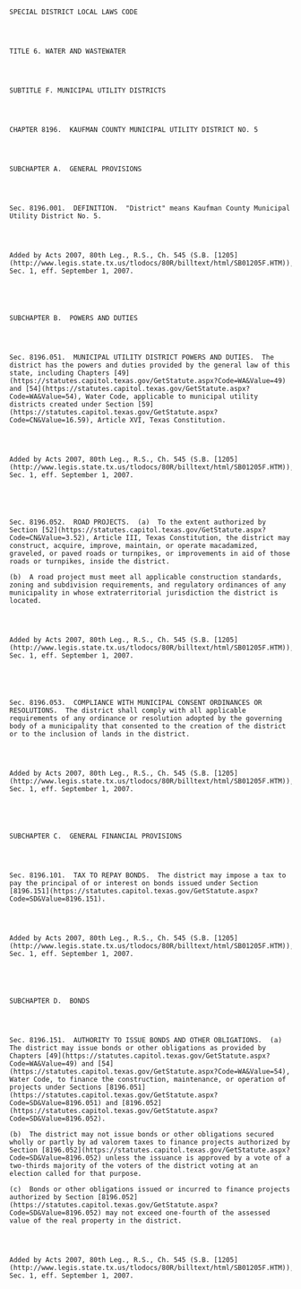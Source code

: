 ﻿
    
    
    	
    					
    
    
    SPECIAL DISTRICT LOCAL LAWS CODE
    
      
    
    
    TITLE 6. WATER AND WASTEWATER
    
      
    
    
    SUBTITLE F. MUNICIPAL UTILITY DISTRICTS
    
      
    
    
    CHAPTER 8196.  KAUFMAN COUNTY MUNICIPAL UTILITY DISTRICT NO. 5
    
      
    
    
    SUBCHAPTER A.  GENERAL PROVISIONS
    
      
    
    
    Sec. 8196.001.  DEFINITION.  "District" means Kaufman County Municipal Utility District No. 5.
    
    
    
    
    Added by Acts 2007, 80th Leg., R.S., Ch. 545 (S.B. [1205](http://www.legis.state.tx.us/tlodocs/80R/billtext/html/SB01205F.HTM)), Sec. 1, eff. September 1, 2007.
    
    
    
    
    
    SUBCHAPTER B.  POWERS AND DUTIES
    
      
    
    
    Sec. 8196.051.  MUNICIPAL UTILITY DISTRICT POWERS AND DUTIES.  The district has the powers and duties provided by the general law of this state, including Chapters [49](https://statutes.capitol.texas.gov/GetStatute.aspx?Code=WA&Value=49) and [54](https://statutes.capitol.texas.gov/GetStatute.aspx?Code=WA&Value=54), Water Code, applicable to municipal utility districts created under Section [59](https://statutes.capitol.texas.gov/GetStatute.aspx?Code=CN&Value=16.59), Article XVI, Texas Constitution.
    
    
    
    
    Added by Acts 2007, 80th Leg., R.S., Ch. 545 (S.B. [1205](http://www.legis.state.tx.us/tlodocs/80R/billtext/html/SB01205F.HTM)), Sec. 1, eff. September 1, 2007.
    
    
    
    
    
    Sec. 8196.052.  ROAD PROJECTS.  (a)  To the extent authorized by Section [52](https://statutes.capitol.texas.gov/GetStatute.aspx?Code=CN&Value=3.52), Article III, Texas Constitution, the district may construct, acquire, improve, maintain, or operate macadamized, graveled, or paved roads or turnpikes, or improvements in aid of those roads or turnpikes, inside the district.
    
    (b)  A road project must meet all applicable construction standards, zoning and subdivision requirements, and regulatory ordinances of any municipality in whose extraterritorial jurisdiction the district is located.
    
    
    
    
    Added by Acts 2007, 80th Leg., R.S., Ch. 545 (S.B. [1205](http://www.legis.state.tx.us/tlodocs/80R/billtext/html/SB01205F.HTM)), Sec. 1, eff. September 1, 2007.
    
    
    
    
    
    Sec. 8196.053.  COMPLIANCE WITH MUNICIPAL CONSENT ORDINANCES OR RESOLUTIONS.  The district shall comply with all applicable requirements of any ordinance or resolution adopted by the governing body of a municipality that consented to the creation of the district or to the inclusion of lands in the district.
    
    
    
    
    Added by Acts 2007, 80th Leg., R.S., Ch. 545 (S.B. [1205](http://www.legis.state.tx.us/tlodocs/80R/billtext/html/SB01205F.HTM)), Sec. 1, eff. September 1, 2007.
    
    
    
    
    
    SUBCHAPTER C.  GENERAL FINANCIAL PROVISIONS
    
      
    
    
    Sec. 8196.101.  TAX TO REPAY BONDS.  The district may impose a tax to pay the principal of or interest on bonds issued under Section [8196.151](https://statutes.capitol.texas.gov/GetStatute.aspx?Code=SD&Value=8196.151).
    
    
    
    
    Added by Acts 2007, 80th Leg., R.S., Ch. 545 (S.B. [1205](http://www.legis.state.tx.us/tlodocs/80R/billtext/html/SB01205F.HTM)), Sec. 1, eff. September 1, 2007.
    
    
    
    
    
    SUBCHAPTER D.  BONDS
    
      
    
    
    Sec. 8196.151.  AUTHORITY TO ISSUE BONDS AND OTHER OBLIGATIONS.  (a)  The district may issue bonds or other obligations as provided by Chapters [49](https://statutes.capitol.texas.gov/GetStatute.aspx?Code=WA&Value=49) and [54](https://statutes.capitol.texas.gov/GetStatute.aspx?Code=WA&Value=54), Water Code, to finance the construction, maintenance, or operation of projects under Sections [8196.051](https://statutes.capitol.texas.gov/GetStatute.aspx?Code=SD&Value=8196.051) and [8196.052](https://statutes.capitol.texas.gov/GetStatute.aspx?Code=SD&Value=8196.052).
    
    (b)  The district may not issue bonds or other obligations secured wholly or partly by ad valorem taxes to finance projects authorized by Section [8196.052](https://statutes.capitol.texas.gov/GetStatute.aspx?Code=SD&Value=8196.052) unless the issuance is approved by a vote of a two-thirds majority of the voters of the district voting at an election called for that purpose.
    
    (c)  Bonds or other obligations issued or incurred to finance projects authorized by Section [8196.052](https://statutes.capitol.texas.gov/GetStatute.aspx?Code=SD&Value=8196.052) may not exceed one-fourth of the assessed value of the real property in the district.
    
    
    
    
    Added by Acts 2007, 80th Leg., R.S., Ch. 545 (S.B. [1205](http://www.legis.state.tx.us/tlodocs/80R/billtext/html/SB01205F.HTM)), Sec. 1, eff. September 1, 2007.
    
    
    
    
    				
